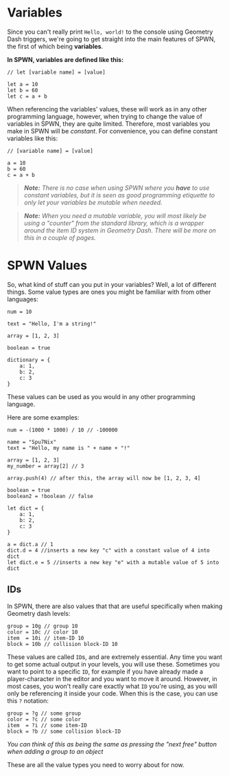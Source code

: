 # Variables

Since you can't really print `Hello, world!` to the console using Geometry Dash triggers, we're going to get straight into the main features of SPWN, the first of which being **variables**.

**In SPWN, variables are defined like this:**

```spwn
// let [variable name] = [value]

let a = 10
let b = 60
let c = a + b
```

When referencing the variables' values, these will work as in any other programming language, however, when trying to change the value of variables in SPWN, they are quite limited. Therefore, most variables you make in SPWN will be _constant_. For convenience, you can define constant variables like this:

```spwn
// [variable name] = [value]

a = 10
b = 60
c = a + b
```

> _**Note:** There is no case when using SPWN where you **have** to use constant variables, but it is seen as good programming etiquette to only let your variables be mutable when needed._

> _**Note:** When you need a mutable variable, you will most likely be using a "counter" from the standard library, which is a wrapper around the item ID system in Geometry Dash. There will be more on this in a couple of pages._

# SPWN Values

So, what kind of stuff can you put in your variables? Well, a lot of different things.
Some value types are ones you might be familiar with from other languages:

```spwn
num = 10

text = "Hello, I'm a string!"

array = [1, 2, 3]

boolean = true

dictionary = {
    a: 1,
    b: 2,
    c: 3
}
```

These values can be used as you would in any other programming language.

Here are some examples:

```spwn
num = -(1000 * 1000) / 10 // -100000

name = "Spu7Nix"
text = "Hello, my name is " + name + "!"

array = [1, 2, 3]
my_number = array[2] // 3

array.push(4) // after this, the array will now be [1, 2, 3, 4]

boolean = true
boolean2 = !boolean // false

let dict = {
    a: 1,
    b: 2,
    c: 3
}

a = dict.a // 1
dict.d = 4 //inserts a new key "c" with a constant value of 4 into dict
let dict.e = 5 //inserts a new key "e" with a mutable value of 5 into dict
```

## IDs

In SPWN, there are also values that that are useful specifically when making Geometry dash levels:

```spwn
group = 10g // group 10
color = 10c // color 10
item  = 10i // item-ID 10
block = 10b // collision block-ID 10
```

These values are called `ID`s, and are extremely essential. Any time you want to get some actual output in your levels, you will use these. Sometimes you want to point to a specific `ID`, for example if you have already made a player-character in the editor and you want to move it around. However, in most cases, you won't really care exactly what `ID` you're using, as you will only be referencing it inside your code. When this is the case, you can use this `?` notation:

```spwn
group = ?g // some group
color = ?c // some color
item  = ?i // some item-ID
block = ?b // some collision block-ID
```

_You can think of this as being the same as pressing the "next free" button when adding a group to an object_

These are all the value types you need to worry about for now.
